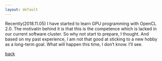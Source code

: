 ```yaml
---
layout: default
---
```


Recently(2018.11.05) I have started to learn GPU programming with OpenCL 2.0. The motivatin behind it is that this is the competence which is lacked in our current software cluster. So why not start to prepare, I thought. And based on my past experience, I am not that good at sticking to a new hobby as a long-term goal. What will happen this time, I don’t know. I’ll see.

[back](./)
